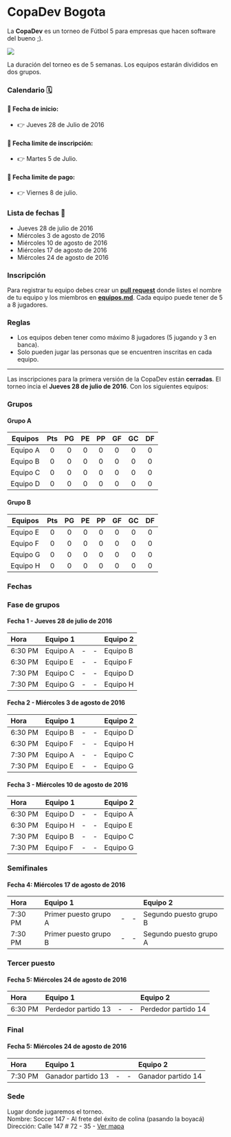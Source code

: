 # CopaDev Bogota

La **CopaDev** es un torneo de Fútbol 5 para empresas que hacen software del bueno ;).

![](https://github.com/PabloVallejo/copa-software-makers/blob/master/photo.jpeg?raw=true)

La duración del torneo es de 5 semanas. Los equipos estarán divididos en dos grupos.

### Calendario 🗓

#### :bell: Fecha de inicio: 

* :point_right: Jueves 28 de Julio de 2016

#### :bell: Fecha limite de inscripción: 

* :point_right: Martes 5 de Julio.

#### :bell: Fecha limite de pago: 

* :point_right: Viernes 8 de julio.


### Lista de fechas :date: 

* Jueves 28 de julio de 2016 
* Miércoles 3 de agosto de 2016 
* Miércoles 10 de agosto de 2016 
* Miércoles 17 de agosto de 2016 
* Miércoles 24 de agosto de 2016


### Inscripción

Para registrar tu equipo debes crear un **[pull request](https://help.github.com/articles/using-pull-requests/)** donde listes el nombre de tu equipo y los miembros en  **[equipos.md](https://github.com/eduNEXT/CopaDev/blob/master/equipos.md)**.
Cada equipo puede tener de 5 a 8 jugadores.


### Reglas

* Los equipos deben tener como máximo 8 jugadores (5 jugando y 3 en banca).
* Solo pueden jugar las personas que se encuentren inscritas en cada equipo.


----------------------------------------------------------------------------------------------------------------------------

Las inscripciones para la primera versión de la CopaDev están **cerradas**. El torneo incia el **Jueves 28 de julio de 2016**. Con los siguientes equipos:


### Grupos

#### Grupo A
| Equipos         | Pts | PG  | PE  | PP  | GF  | GC  | DF  |
| ----------------|:---:| :--:|:---:|:---:|:---:|:---:|:---:|
| Equipo A        | 0   | 0   | 0   | 0   | 0   | 0   | 0   |
| Equipo B        | 0   | 0   | 0   | 0   | 0   | 0   | 0   |
| Equipo C        | 0   | 0   | 0   | 0   | 0   | 0   | 0   |
| Equipo D        | 0   | 0   | 0   | 0   | 0   | 0   | 0   |

#### Grupo B
| Equipos         | Pts | PG  | PE  | PP  | GF  | GC  | DF  |
| ----------------|:---:|:---:|:---:|:---:|:---:|:---:|:---:|
| Equipo E        | 0   | 0   | 0   | 0   | 0   | 0   | 0   |
| Equipo F        | 0   | 0   | 0   | 0   | 0   | 0   | 0   |
| Equipo G        | 0   | 0   | 0   | 0   | 0   | 0   | 0   |
| Equipo H        | 0   | 0   | 0   | 0   | 0   | 0   | 0   |


### Fechas

### Fase de grupos

#### Fecha 1 - Jueves 28 de julio de 2016
| Hora     | Equipo 1       |   |   | Equipo 2       |
|:---------|:---------------|:-:|:-:|:---------------|
| 6:30 PM  | Equipo A       | - | - | Equipo B       |
| 6:30 PM  | Equipo E       | - | - | Equipo F       |
| 7:30 PM  | Equipo C       | - | - | Equipo D       |
| 7:30 PM  | Equipo G       | - | - | Equipo H       |

#### Fecha 2 - Miércoles 3 de agosto de 2016
| Hora     | Equipo 1       |   |   | Equipo 2       |
|:---------|:---------------|:-:|:-:|:---------------|
| 6:30 PM  | Equipo B       | - | - | Equipo D       |
| 6:30 PM  | Equipo F       | - | - | Equipo H       |
| 7:30 PM  | Equipo A       | - | - | Equipo C       |
| 7:30 PM  | Equipo E       | - | - | Equipo G       |

#### Fecha 3 - Miércoles 10 de agosto de 2016 
| Hora     | Equipo 1       |   |   | Equipo 2       |
|:---------|:---------------|:-:|:-:|:---------------|
| 6:30 PM  | Equipo D       | - | - | Equipo A       |
| 6:30 PM  | Equipo H       | - | - | Equipo E       |
| 7:30 PM  | Equipo B       | - | - | Equipo C       |
| 7:30 PM  | Equipo F       | - | - | Equipo G       |

### Semifinales

#### Fecha 4: Miércoles 17 de agosto de 2016  
| Hora     | Equipo 1                     |   |   | Equipo 2                     |
|:---------|:-----------------------------|:-:|:-:|:-----------------------------|
| 7:30 PM  | Primer puesto grupo A        | - | - | Segundo puesto grupo B       |
| 7:30 PM  | Primer puesto grupo B        | - | - | Segundo puesto grupo A       |

### Tercer puesto

#### Fecha 5: Miércoles 24 de agosto de 2016  
| Hora     | Equipo 1                     |   |   | Equipo 2                     |
|:---------|:-----------------------------|:-:|:-:|:-----------------------------|
| 6:30 PM  | Perdedor partido 13          | - | - | Perdedor partido 14          |

### Final

#### Fecha 5: Miércoles 24 de agosto de 2016  
| Hora     | Equipo 1                     |   |   | Equipo 2                     |
|:---------|:-----------------------------|:-:|:-:|:-----------------------------|
| 7:30 PM  | Ganador partido 13           | - | - | Ganador partido 14           |


### Sede

Lugar donde jugaremos el torneo.<br/>
Nombre: Soccer 147 - Al frete del éxito de colina (pasando la boyacá)<br/>
Dirección: Calle 147 # 72 - 35 - <a href="https://www.google.com.co/maps/@4.7360617,-74.0665492,3a,75y,290.16h,86.02t/data=!3m6!1e1!3m4!1sqzVGvS6vRedp7MvC6crV9A!2e0!7i13312!8i6656!6m1!1e1" target="_blank">Ver mapa</a>
